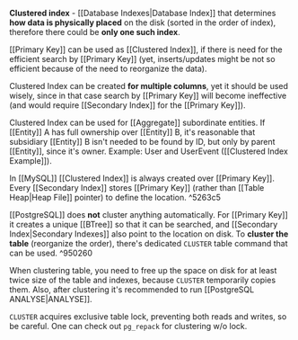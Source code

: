 **Clustered index** - [[Database Indexes|Database Index]] that determines **how data is physically placed** on the disk (sorted in the order of index), therefore there could be **only one such index**.

[[Primary Key]] can be used as [[Clustered Index]], if there is need for the efficient search by [[Primary Key]] (yet, inserts/updates might be not so efficient because of the need to reorganize the data).

Clustered Index can be created **for multiple columns**, yet it should be used wisely, since in that case search by [[Primary Key]] will become ineffective (and would require [[Secondary Index]] for the [[Primary Key]]).

Clustered Index can be used for [[Aggregate]] subordinate entities. If [[Entity]] A has full ownership over [[Entity]] B, it's reasonable that subsidiary [[Entity]] B isn't needed to be found by ID, but only by parent [[Entity]], since it's owner. 
Example: User and UserEvent ([[Clustered Index Example]]).

In [[MySQL]] [[Clustered Index]] is always created over [[Primary Key]]. Every [[Secondary Index]] stores [[Primary Key]] (rather than [[Table Heap|Heap File]] pointer) to define the location. ^5263c5

[[PostgreSQL]] does **not** cluster anything automatically. For [[Primary Key]] it creates a unique [[BTree]] so that it can be searched, and [[Secondary Index|Secondary Indexes]] also point to the location on disk. To **cluster the table** (reorganize the order), there's dedicated `CLUSTER` table command that can be used. ^950260

When clustering table, you need to free up the space on disk for at least twice size of the table and indexes, because `CLUSTER` temporarily copies them. Also, after clustering it's recommended to run [[PostgreSQL ANALYSE|ANALYSE]].

`CLUSTER` acquires exclusive table lock, preventing both reads and writes, so be careful. One can check out `pg_repack` for clustering w/o lock.


